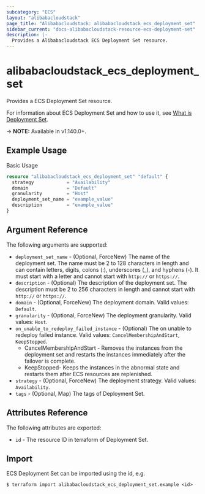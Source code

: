 ```yaml
---
subcategory: "ECS"
layout: "alibabacloudstack"
page_title: "Alibabacloudstack: alibabacloudstack_ecs_deployment_set"
sidebar_current: "docs-alibabacloudstack-resource-ecs-deployment-set"
description: |-
  Provides a Alibabacloudstack ECS Deployment Set resource.
---
```


# alibabacloudstack\_ecs\_deployment\_set

Provides a ECS Deployment Set resource.

For information about ECS Deployment Set and how to use it, see [What is Deployment Set](https://www.alibabacloud.com/help/en/doc-detail/91269.htm).

-> **NOTE:** Available in v1.140.0+.

## Example Usage

Basic Usage

```terraform
resource "alibabacloudstack_ecs_deployment_set" "default" {
  strategy            = "Availability"
  domain              = "Default"
  granularity         = "Host"
  deployment_set_name = "example_value"
  description         = "example_value"
}
```

## Argument Reference

The following arguments are supported:

* `deployment_set_name` - (Optional, ForceNew) The name of the deployment set. The name must be 2 to 128 characters in length and can contain letters, digits, colons (:), underscores (_), and hyphens (-). It must start with a letter and cannot start with `http://` or `https://`.
* `description` - (Optional) The description of the deployment set. The description must be 2 to 256 characters in length and cannot start with `http://` or `https://`.
* `domain` - (Optional, ForceNew) The deployment domain. Valid values: `Default`.
* `granularity` - (Optional, ForceNew) The deployment granularity. Valid values: `Host`.
* `on_unable_to_redeploy_failed_instance` - (Optional) The on unable to redeploy failed instance. Valid values: `CancelMembershipAndStart`, `KeepStopped`.
  * CancelMembershipAndStart - Removes the instances from the deployment set and restarts the instances immediately after the failover is complete.
  * KeepStopped- Keeps the instances in the abnormal state and restarts them after ECS resources are replenished. 
* `strategy` - (Optional, ForceNew) The deployment strategy. Valid values: `Availability`.
* `tags` - (Optional, Map) The tags of Deployment Set.

## Attributes Reference

The following attributes are exported:

* `id` - The resource ID in terraform of Deployment Set.

## Import

ECS Deployment Set can be imported using the id, e.g.

```
$ terraform import alibabacloudstack_ecs_deployment_set.example <id>
```

